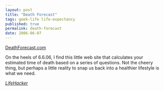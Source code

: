 ```yaml
---
layout: post
title: "Death Forecast"
tags: geek-life life-expectancy
published: true
permalink: death-forecast
date: 2006-06-07
---
```


<a href="http://www.deathforecast.com/">DeathForecast.com</a>

On the heels of 6.6.06, I find this little web site that calculates your estimated time of death based on a series of questions.  Not the cheery thing, but perhaps a little reality to snap us back into a healthier lifestyle is what we need.  

<em><a href="http://www.lifehacker.com/software/health/calculate-your-life-expectancy-with-the-death-forecast-178776.php">LifeHacker</a></em>
